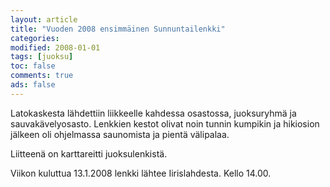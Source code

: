 ```yaml
--- 
layout: article 
title: "Vuoden 2008 ensimmäinen Sunnuntailenkki" 
categories: 
modified: 2008-01-01 
tags: [juoksu]
toc: false 
comments: true 
ads: false 
--- 
```


Latokaskesta lähdettiin liikkeelle kahdessa osastossa, juoksuryhmä ja
sauvakävelyosasto. Lenkkien kestot olivat noin tunnin kumpikin ja
hikiosion jälkeen oli ohjelmassa saunomista ja pientä välipalaa.

Liitteenä on karttareitti juoksulenkistä.

Viikon kuluttua 13.1.2008 lenkki lähtee Iirislahdesta. Kello 14.00.

